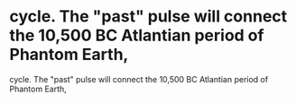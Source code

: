 # cycle.  The "past" pulse will connect the 10,500 BC Atlantian period of Phantom Earth,

cycle.  The "past" pulse will connect the 10,500 BC Atlantian period of Phantom Earth,